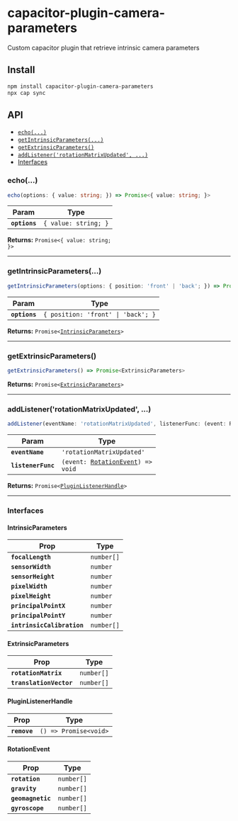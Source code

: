 # capacitor-plugin-camera-parameters

Custom capacitor plugin that retrieve intrinsic camera parameters

## Install

```bash
npm install capacitor-plugin-camera-parameters
npx cap sync
```

## API

<docgen-index>

* [`echo(...)`](#echo)
* [`getIntrinsicParameters(...)`](#getintrinsicparameters)
* [`getExtrinsicParameters()`](#getextrinsicparameters)
* [`addListener('rotationMatrixUpdated', ...)`](#addlistenerrotationmatrixupdated-)
* [Interfaces](#interfaces)

</docgen-index>

<docgen-api>
<!--Update the source file JSDoc comments and rerun docgen to update the docs below-->

### echo(...)

```typescript
echo(options: { value: string; }) => Promise<{ value: string; }>
```

| Param         | Type                            |
| ------------- | ------------------------------- |
| **`options`** | <code>{ value: string; }</code> |

**Returns:** <code>Promise&lt;{ value: string; }&gt;</code>

--------------------


### getIntrinsicParameters(...)

```typescript
getIntrinsicParameters(options: { position: 'front' | 'back'; }) => Promise<IntrinsicParameters>
```

| Param         | Type                                          |
| ------------- | --------------------------------------------- |
| **`options`** | <code>{ position: 'front' \| 'back'; }</code> |

**Returns:** <code>Promise&lt;<a href="#intrinsicparameters">IntrinsicParameters</a>&gt;</code>

--------------------


### getExtrinsicParameters()

```typescript
getExtrinsicParameters() => Promise<ExtrinsicParameters>
```

**Returns:** <code>Promise&lt;<a href="#extrinsicparameters">ExtrinsicParameters</a>&gt;</code>

--------------------


### addListener('rotationMatrixUpdated', ...)

```typescript
addListener(eventName: 'rotationMatrixUpdated', listenerFunc: (event: RotationEvent) => void) => Promise<PluginListenerHandle>
```

| Param              | Type                                                                        |
| ------------------ | --------------------------------------------------------------------------- |
| **`eventName`**    | <code>'rotationMatrixUpdated'</code>                                        |
| **`listenerFunc`** | <code>(event: <a href="#rotationevent">RotationEvent</a>) =&gt; void</code> |

**Returns:** <code>Promise&lt;<a href="#pluginlistenerhandle">PluginListenerHandle</a>&gt;</code>

--------------------


### Interfaces


#### IntrinsicParameters

| Prop                       | Type                  |
| -------------------------- | --------------------- |
| **`focalLength`**          | <code>number[]</code> |
| **`sensorWidth`**          | <code>number</code>   |
| **`sensorHeight`**         | <code>number</code>   |
| **`pixelWidth`**           | <code>number</code>   |
| **`pixelHeight`**          | <code>number</code>   |
| **`principalPointX`**      | <code>number</code>   |
| **`principalPointY`**      | <code>number</code>   |
| **`intrinsicCalibration`** | <code>number[]</code> |


#### ExtrinsicParameters

| Prop                    | Type                  |
| ----------------------- | --------------------- |
| **`rotationMatrix`**    | <code>number[]</code> |
| **`translationVector`** | <code>number[]</code> |


#### PluginListenerHandle

| Prop         | Type                                      |
| ------------ | ----------------------------------------- |
| **`remove`** | <code>() =&gt; Promise&lt;void&gt;</code> |


#### RotationEvent

| Prop              | Type                  |
| ----------------- | --------------------- |
| **`rotation`**    | <code>number[]</code> |
| **`gravity`**     | <code>number[]</code> |
| **`geomagnetic`** | <code>number[]</code> |
| **`gyroscope`**   | <code>number[]</code> |

</docgen-api>
